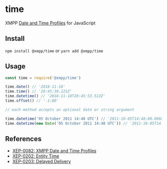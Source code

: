 # time

XMPP [Date and Time Profiles](https://xmpp.org/extensions/xep-0082.html) for JavaScript

## Install

`npm install @xmpp/time` or `yarn add @xmpp/time`

## Usage

```javascript
const time = require('@xmpp/time')

time.date() // '2016-11-18'
time.time() // '20:45:30.221Z'
time.datetime() // '2016-11-18T20:45:53.513Z'
time.offset() // '-1:00'

// each method accepts an optional date or string argument

time.datetime('05 October 2011 14:48 UTC') // '2011-10-05T14:48:00.000Z'
time.datetime(new Date('05 October 2011 14:48 UTC')) // '2011-10-05T14:48:00.000Z'
```

## References

- [XEP-0082: XMPP Date and Time Profiles](https://xmpp.org/extensions/xep-0082.html)
- [XEP-0202: Entity Time](https://xmpp.org/extensions/xep-0202.html)
- [XEP-0203: Delayed Delivery](https://xmpp.org/extensions/xep-0203.html)
